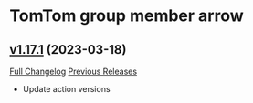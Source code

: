 # TomTom group member arrow

## [v1.17.1](https://github.com/Beast-Masters-addons/TomTomTargetArrow/tree/v1.17.1) (2023-03-18)
[Full Changelog](https://github.com/Beast-Masters-addons/TomTomTargetArrow/commits/v1.17.1) [Previous Releases](https://github.com/Beast-Masters-addons/TomTomTargetArrow/releases)

- Update action versions  
